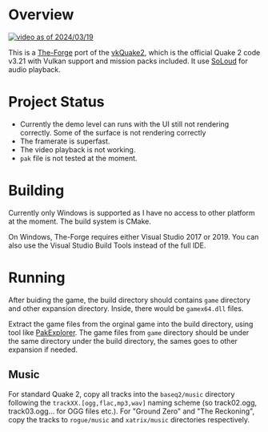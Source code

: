 Overview
===

[![video as of 2024/03/19](http://img.youtube.com/vi/BRtTZugvs0I/0.jpg)](http://www.youtube.com/watch?v=BRtTZugvs0I)

This is a [The-Forge](https://github.com/ConfettiFX/The-Forge) port of the [vkQuake2](https://github.com/kondrak/vkQuake2), which is the official Quake 2 code v3.21 with Vulkan support and mission packs included. It use [SoLoud](https://github.com/jarikomppa/soloud) for audio playback.

Project Status
===

* Currently the demo level can runs with the UI still not rendering correctly. Some of the surface is not rendering correctly
* The framerate is superfast.
* The video playback is not working.
* `pak` file is not tested at the moment.

Building
===

Currently only Windows is supported as I have no access to other platform at the moment. The build system is CMake.

On Windows, The-Forge requires either Visual Studio 2017 or 2019. You can also use the Visual Studio Build Tools instead of the full IDE.

Running
===

After buiding the game, the build directory should contains  `game` directory and other expansion directory. Inside, there would be `gamex64.dll` files.

Extract the game files from the orginal game into the build directory, using tool like [PakExplorer](https://valvedev.info/tools/pakexplorer/). The game files from `game` directory should be under the same directory under the build directory, the sames goes to other expansion if needed.

## Music
For standard Quake 2, copy all tracks into the `baseq2/music` directory following the `trackXX.[ogg,flac,mp3,wav]` naming scheme (so track02.ogg, track03.ogg... for OGG files etc.). For "Ground Zero" and "The Reckoning", copy the tracks to `rogue/music` and `xatrix/music` directories respectively. 
